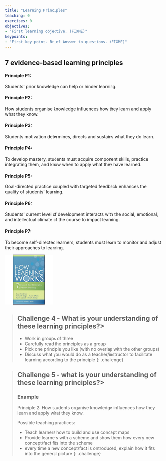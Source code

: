 ```yaml
---
title: "Learning Principles"
teaching: 0
exercises: 0
objectives:
- "First learning objective. (FIXME)"
keypoints:
- "First key point. Brief Answer to questions. (FIXME)"
---
```


## 7 evidence-based learning principles

#### Principle P1:
Students' prior knowledge can help or hinder learning.

#### Principle P2:
How students organise knowledge influences how they learn and apply what they know.

#### Principle P3:
Students motivation determines, directs and sustains what they do learn.

#### Principle P4:
To develop mastery, students must acquire component skills, practice integrating them, and know when to apply what they have learned.

#### Principle P5:
Goal-directed practice coupled with targeted feedback enhances the quality of students' learning.

#### Principle P6:
Students' current level of development interacts with the social, emotional, and intellectual climate of the course to impact learning.

#### Principle P7:
To become self-directed learners, students must learn to monitor and adjust their approaches to learning.

![](../fig/How_Learning_Works.png)

> ## Challenge 4 - What is your understanding of these learning principles?>
> - Work in groups of three
> - Carefully read the principles as a group
> - Pick one principle you like (with no overlap with the other groups)
> - Discuss what you would do as a teacher/instructor to facilitate learning according to the principle
{: .challenge}


> ## Challenge 5 - what is your understanding of these learning principles?>
> ### Example
> Principle 2: How students organise knowledge influences how they learn and apply what they know.
>
> Possible teaching practices:
> - Teach learners how to build and use concept maps
> - Provide learners with a scheme and show them how every new concept/fact fits into the scheme
> - every time a new concept/fact is ontroduced, explain how it fits into the general picture
{: .challenge}
